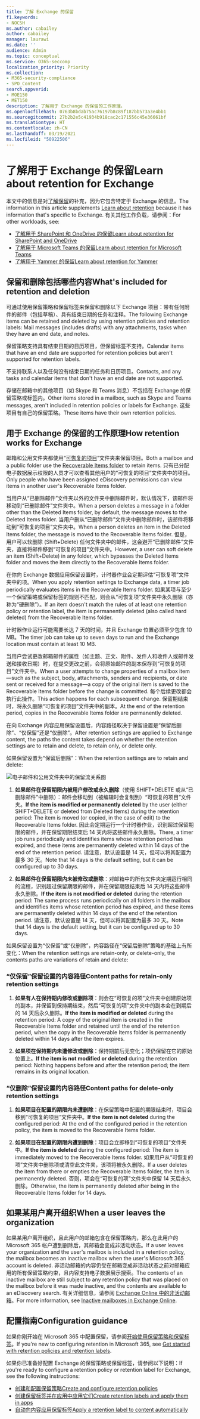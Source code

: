 ```yaml
---
title: 了解 Exchange 的保留
f1.keywords:
- NOCSH
ms.author: cabailey
author: cabailey
manager: laurawi
ms.date: ''
audience: Admin
ms.topic: conceptual
ms.service: O365-seccomp
localization_priority: Priority
ms.collection:
- M365-security-compliance
- SPO_Content
search.appverid:
- MOE150
- MET150
description: 了解用于 Exchange 的保留的工作原理。
ms.openlocfilehash: 0763b8bdab75ac76197b8c89f187bb573a3e4bb1
ms.sourcegitcommit: 27b2b2e5c41934b918cac2c171556c45e36661bf
ms.translationtype: HT
ms.contentlocale: zh-CN
ms.lasthandoff: 03/19/2021
ms.locfileid: "50922506"
---
```

# <a name="learn-about-retention-for-exchange"></a><span data-ttu-id="12ae7-103">了解用于 Exchange 的保留</span><span class="sxs-lookup"><span data-stu-id="12ae7-103">Learn about retention for Exchange</span></span>

<span data-ttu-id="12ae7-104">本文中的信息是对[了解保留](retention.md)的补充，因为它包含特定于 Exchange 的信息。</span><span class="sxs-lookup"><span data-stu-id="12ae7-104">The information in this article supplements [Learn about retention](retention.md) because it has information that's specific to Exchange.</span></span>  <span data-ttu-id="12ae7-105">有关其他工作负载，请参阅：</span><span class="sxs-lookup"><span data-stu-id="12ae7-105">For other workloads, see:</span></span>

- [<span data-ttu-id="12ae7-106">了解用于 SharePoint 和 OneDrive 的保留</span><span class="sxs-lookup"><span data-stu-id="12ae7-106">Learn about retention for SharePoint and OneDrive</span></span>](retention-policies-sharepoint.md)
- [<span data-ttu-id="12ae7-107">了解用于 Microsoft Teams 的保留</span><span class="sxs-lookup"><span data-stu-id="12ae7-107">Learn about retention for Microsoft Teams</span></span>](retention-policies-teams.md)
- [<span data-ttu-id="12ae7-108">了解用于 Yammer 的保留</span><span class="sxs-lookup"><span data-stu-id="12ae7-108">Learn about retention for Yammer</span></span>](retention-policies-yammer.md)

## <a name="whats-included-for-retention-and-deletion"></a><span data-ttu-id="12ae7-109">保留和删除包括哪些内容</span><span class="sxs-lookup"><span data-stu-id="12ae7-109">What's included for retention and deletion</span></span>

<span data-ttu-id="12ae7-110">可通过使用保留策略和保留标签来保留和删除以下 Exchange 项目：带有任何附件的邮件（包括草稿）、具有结束日期的任务和注释。</span><span class="sxs-lookup"><span data-stu-id="12ae7-110">The following Exchange items can be retained and deleted by using retention policies and retention labels: Mail messages (includes drafts) with any attachments, tasks when they have an end date, and notes.</span></span> 

<span data-ttu-id="12ae7-111">保留策略支持具有结束日期的日历项目，但保留标签不支持。</span><span class="sxs-lookup"><span data-stu-id="12ae7-111">Calendar items that have an end date are supported for retention policies but aren't supported for retention labels.</span></span>

<span data-ttu-id="12ae7-112">不支持联系人以及任何没有结束日期的任务和日历项目。</span><span class="sxs-lookup"><span data-stu-id="12ae7-112">Contacts, and any tasks and calendar items that don't have an end date are not supported.</span></span>

<span data-ttu-id="12ae7-113">存储在邮箱中的其他项目（如 Skype 和 Teams 消息）不包括在 Exchange 的保留策略或标签内。</span><span class="sxs-lookup"><span data-stu-id="12ae7-113">Other items stored in a mailbox, such as Skype and Teams messages, aren't included in retention policies or labels for Exchange.</span></span> <span data-ttu-id="12ae7-114">这些项目有自己的保留策略。</span><span class="sxs-lookup"><span data-stu-id="12ae7-114">These items have their own retention policies.</span></span>

## <a name="how-retention-works-for-exchange"></a><span data-ttu-id="12ae7-115">用于 Exchange 的保留的工作原理</span><span class="sxs-lookup"><span data-stu-id="12ae7-115">How retention works for Exchange</span></span>

<span data-ttu-id="12ae7-116">邮箱和公用文件夹都使用“[可恢复的项目](/exchange/security-and-compliance/recoverable-items-folder/recoverable-items-folder)”文件夹来保留项目。</span><span class="sxs-lookup"><span data-stu-id="12ae7-116">Both a mailbox and a public folder use the [Recoverable Items folder](/exchange/security-and-compliance/recoverable-items-folder/recoverable-items-folder) to retain items.</span></span> <span data-ttu-id="12ae7-117">只有已分配电子数据展示权限的人员才可以查看其他用户的“可恢复的项目”文件夹中的项目。</span><span class="sxs-lookup"><span data-stu-id="12ae7-117">Only people who have been assigned eDiscovery permissions can view items in another user's Recoverable Items folder.</span></span>
  
<span data-ttu-id="12ae7-118">当用户从“已删除邮件”文件夹以外的文件夹中删除邮件时，默认情况下，该邮件将移动到“已删除邮件”文件夹中。</span><span class="sxs-lookup"><span data-stu-id="12ae7-118">When a person deletes a message in a folder other than the Deleted Items folder, by default, the message moves to the Deleted Items folder.</span></span> <span data-ttu-id="12ae7-119">当用户删从“已删除邮件”文件夹中删除邮件时，该邮件将移动到“可恢复的项目”文件夹中。</span><span class="sxs-lookup"><span data-stu-id="12ae7-119">When a person deletes an item in the Deleted Items folder, the message is moved to the Recoverable Items folder.</span></span> <span data-ttu-id="12ae7-120">但是，用户可以软删除 (Shift+Delete) 任何文件夹中的邮件，这会避开“已删除邮件”文件夹，直接将邮件移到“可恢复的项目”文件夹中。</span><span class="sxs-lookup"><span data-stu-id="12ae7-120">However, a user can soft delete an item (Shift+Delete) in any folder, which bypasses the Deleted Items folder and moves the item directly to the Recoverable Items folder.</span></span>
  
<span data-ttu-id="12ae7-121">在你向 Exchange 数据应用保留设置时，计时器作业会定期评估“可恢复项”文件夹中的项。</span><span class="sxs-lookup"><span data-stu-id="12ae7-121">When you apply retention settings to Exchange data, a timer job periodically evaluates items in the Recoverable Items folder.</span></span> <span data-ttu-id="12ae7-122">如果某项与至少一个保留策略或保留标签的规则不匹配，则会从“可恢复项”文件夹中永久删除（亦称为“硬删除”）。</span><span class="sxs-lookup"><span data-stu-id="12ae7-122">If an item doesn't match the rules of at least one retention policy or retention label, the item is permanently deleted (also called hard deleted) from the Recoverable Items folder.</span></span>

<span data-ttu-id="12ae7-123">计时器作业运行可能需要长达 7 天的时间，并且 Exchange 位置必须至少包含 10 MB。</span><span class="sxs-lookup"><span data-stu-id="12ae7-123">The timer job can take up to seven days to run and the Exchange location must contain at least 10 MB.</span></span>
  
<span data-ttu-id="12ae7-124">当用户尝试更改邮箱邮件的属性（如主题、正文、附件、发件人和收件人或邮件发送和接收日期）时，在提交更改之前，会将原始邮件的副本保存到“可恢复的项目”文件夹中。</span><span class="sxs-lookup"><span data-stu-id="12ae7-124">When a user attempts to change properties of a mailbox item—such as the subject, body, attachments, senders and recipients, or date sent or received for a message—a copy of the original item is saved to the Recoverable Items folder before the change is committed.</span></span> <span data-ttu-id="12ae7-125">每个后续更改都会执行此操作。</span><span class="sxs-lookup"><span data-stu-id="12ae7-125">This action happens for each subsequent change.</span></span> <span data-ttu-id="12ae7-126">保留期结束时，将永久删除“可恢复的项目”文件夹中的副本。</span><span class="sxs-lookup"><span data-stu-id="12ae7-126">At the end of the retention period, copies in the Recoverable Items folder are permanently deleted.</span></span>

<span data-ttu-id="12ae7-127">在向 Exchange 内容应用保留设置后，内容路径取决于保留设置是“保留后删除”、“仅保留”还是“仅删除”。</span><span class="sxs-lookup"><span data-stu-id="12ae7-127">After retention settings are applied to Exchange content, the paths the content takes depend on whether the retention settings are to retain and delete, to retain only, or delete only.</span></span>

<span data-ttu-id="12ae7-128">如果保留设置为“保留后删除”：</span><span class="sxs-lookup"><span data-stu-id="12ae7-128">When the retention settings are to retain and delete:</span></span>

![电子邮件和公用文件夹中的保留流关系图](../media/88f174cc-bbf4-4305-93d7-0515f496c8f9.png)

1. <span data-ttu-id="12ae7-130">**如果邮件在保留期限内被用户修改或永久删除**（使用 SHIFT+DELETE 或从“已删除邮件”中删除）：邮件会移动到（被编辑时会复制到）“可恢复的项目”文件夹。</span><span class="sxs-lookup"><span data-stu-id="12ae7-130">**If the item is modified or permanently deleted** by the user (either SHIFT+DELETE or deleted from Deleted Items) during the retention period: The item is moved (or copied, in the case of edit) to the Recoverable Items folder.</span></span> <span data-ttu-id="12ae7-131">因此会定期运行一个计时器作业，识别超过保留期限的邮件，并在保留期限结束后 14 天内将这些邮件永久删除。</span><span class="sxs-lookup"><span data-stu-id="12ae7-131">There, a timer job runs periodically and identifies items whose retention period has expired, and these items are permanently deleted within 14 days of the end of the retention period.</span></span> <span data-ttu-id="12ae7-132">请注意，默认设置是 14 天，但可以将其配置为最多 30 天。</span><span class="sxs-lookup"><span data-stu-id="12ae7-132">Note that 14 days is the default setting, but it can be configured up to 30 days.</span></span>

2. <span data-ttu-id="12ae7-133">**如果邮件在保留期限内未被修改或删除**：对邮箱中的所有文件夹定期运行相同的流程，识别超过保留期限的邮件，并在保留期限结束后 14 天内将这些邮件永久删除。</span><span class="sxs-lookup"><span data-stu-id="12ae7-133">**If the item is not modified or deleted** during the retention period: The same process runs periodically on all folders in the mailbox and identifies items whose retention period has expired, and these items are permanently deleted within 14 days of the end of the retention period.</span></span> <span data-ttu-id="12ae7-134">请注意，默认设置是 14 天，但可以将其配置为最多 30 天。</span><span class="sxs-lookup"><span data-stu-id="12ae7-134">Note that 14 days is the default setting, but it can be configured up to 30 days.</span></span> 

<span data-ttu-id="12ae7-135">如果保留设置为“仅保留”或“仅删除”，内容路径在“保留后删除”策略的基础上有所变化：</span><span class="sxs-lookup"><span data-stu-id="12ae7-135">When the retention settings are retain-only, or delete-only, the contents paths are variations of retain and delete:</span></span>

### <a name="content-paths-for-retain-only-retention-settings"></a><span data-ttu-id="12ae7-136">“仅保留”保留设置的内容路径</span><span class="sxs-lookup"><span data-stu-id="12ae7-136">Content paths for retain-only retention settings</span></span>

1. <span data-ttu-id="12ae7-137">**如果有人在保持期内修改或删除项**：则会在“可恢复的项”文件夹中创建原始项的副本，并保留到保持期结束，然后“可恢复的项”文件夹中的副本会在到期后的 14 天后永久删除。</span><span class="sxs-lookup"><span data-stu-id="12ae7-137">**If the item is modified or deleted** during the retention period: A copy of the original item is created in the Recoverable Items folder and retained until the end of the retention period, when the copy in the Recoverable Items folder is permanently deleted within 14 days after the item expires.</span></span> 

2. <span data-ttu-id="12ae7-138">**如果项在保持期内未遭修改或删除**：保持期前后无变化；项仍保留在它的原始位置上。</span><span class="sxs-lookup"><span data-stu-id="12ae7-138">**If the item is not modified or deleted** during the retention period: Nothing happens before and after the retention period; the item remains in its original location.</span></span>

### <a name="content-paths-for-delete-only-retention-settings"></a><span data-ttu-id="12ae7-139">“仅删除”保留设置的内容路径</span><span class="sxs-lookup"><span data-stu-id="12ae7-139">Content paths for delete-only retention settings</span></span>

1. <span data-ttu-id="12ae7-140">**如果项目在配置的期限内未遭删除**：在保留策略中配置的期限结束时，项目会移到“可恢复的项目”文件夹中。</span><span class="sxs-lookup"><span data-stu-id="12ae7-140">**If the item is not deleted** during the configured period: At the end of the configured period in the retention policy, the item is moved to the Recoverable Items folder.</span></span> 

2. <span data-ttu-id="12ae7-141">**如果项目在配置的期限内遭到删除**：项目会立即移到“可恢复的项目”文件夹中。</span><span class="sxs-lookup"><span data-stu-id="12ae7-141">**If the item is deleted** during the configured period: The item is immediately moved to the Recoverable Items folder.</span></span> <span data-ttu-id="12ae7-142">如果用户从“可恢复的项”文件夹中删除项或清空此文件夹，该项将被永久删除。</span><span class="sxs-lookup"><span data-stu-id="12ae7-142">If a user deletes the item from there or empties the Recoverable Items folder, the item is permanently deleted.</span></span> <span data-ttu-id="12ae7-143">否则，项会在“可恢复的项”文件夹中保留 14 天后永久删除。</span><span class="sxs-lookup"><span data-stu-id="12ae7-143">Otherwise, the item is permanently deleted after being in the Recoverable Items folder for 14 days.</span></span> 

## <a name="when-a-user-leaves-the-organization"></a><span data-ttu-id="12ae7-144">如果某用户离开组织</span><span class="sxs-lookup"><span data-stu-id="12ae7-144">When a user leaves the organization</span></span> 

<span data-ttu-id="12ae7-145">如果某用户离开组织，且此用户的邮箱包含在保留策略内，那么在此用户的 Microsoft 365 帐户遭到删除后，其邮箱会变成非活动状态。</span><span class="sxs-lookup"><span data-stu-id="12ae7-145">If a user leaves your organization and the user's mailbox is included in a retention policy, the mailbox becomes an inactive mailbox when the user's Microsoft 365 account is deleted.</span></span> <span data-ttu-id="12ae7-146">非活动邮箱的内容仍受在邮箱变成非活动状态之前对邮箱应用的所有保留策略约束，且内容支持电子数据展示搜索。</span><span class="sxs-lookup"><span data-stu-id="12ae7-146">The contents of an inactive mailbox are still subject to any retention policy that was placed on the mailbox before it was made inactive, and the contents are available to an eDiscovery search.</span></span> <span data-ttu-id="12ae7-147">有关详细信息，请参阅 [Exchange Online 中的非活动邮箱](inactive-mailboxes-in-office-365.md)。</span><span class="sxs-lookup"><span data-stu-id="12ae7-147">For more information, see [Inactive mailboxes in Exchange Online](inactive-mailboxes-in-office-365.md).</span></span>

## <a name="configuration-guidance"></a><span data-ttu-id="12ae7-148">配置指南</span><span class="sxs-lookup"><span data-stu-id="12ae7-148">Configuration guidance</span></span>

<span data-ttu-id="12ae7-149">如果你刚开始在 Microsoft 365 中配置保留，请参阅[开始使用保留策略和保留标签](get-started-with-retention.md)。</span><span class="sxs-lookup"><span data-stu-id="12ae7-149">If you're new to configuring retention in Microsoft 365, see [Get started with retention policies and retention labels](get-started-with-retention.md).</span></span>

<span data-ttu-id="12ae7-150">如果你已准备好配置 Exchange 的保留策略或保留标签，请参阅以下说明：</span><span class="sxs-lookup"><span data-stu-id="12ae7-150">If you're ready to configure a retention policy or retention label for Exchange, see the following instructions:</span></span>
- [<span data-ttu-id="12ae7-151">创建和配置保留策略</span><span class="sxs-lookup"><span data-stu-id="12ae7-151">Create and configure retention policies</span></span>](create-retention-policies.md)
- [<span data-ttu-id="12ae7-152">创建保留标签并在应用中应用它们</span><span class="sxs-lookup"><span data-stu-id="12ae7-152">Create retention labels and apply them in apps</span></span>](create-apply-retention-labels.md)
- [<span data-ttu-id="12ae7-153">自动向内容应用保留标签</span><span class="sxs-lookup"><span data-stu-id="12ae7-153">Apply a retention label to content automatically</span></span>](apply-retention-labels-automatically.md)